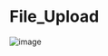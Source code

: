 # File_Upload

![image](https://user-images.githubusercontent.com/67391846/168491251-56713a3b-0b89-41ba-a191-67eeeeca0ecf.png)
